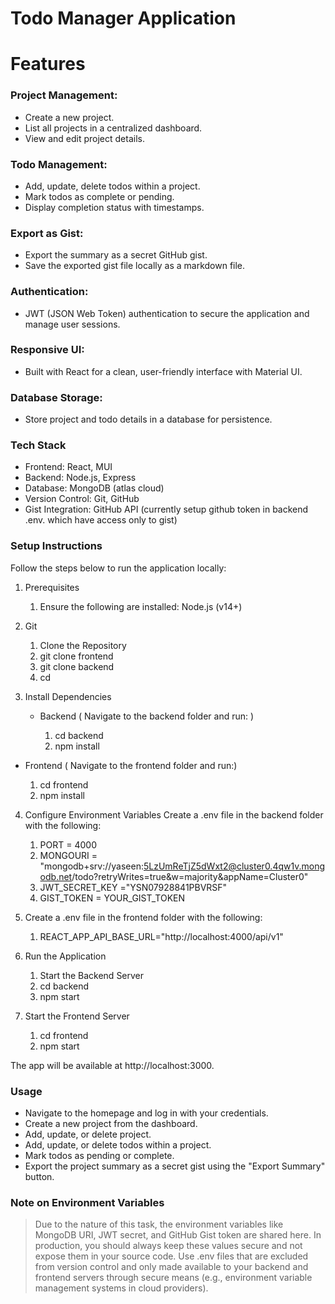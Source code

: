 # Todo Manager Application

# Features

### Project Management:
* Create a new project.
* List all projects in a centralized dashboard.
* View and edit project details.

### Todo Management:
* Add, update, delete todos within a project.
* Mark todos as complete or pending.
* Display completion status with timestamps.

### Export as Gist:
* Export the summary as a secret GitHub gist.
* Save the exported gist file locally as a markdown file.

### Authentication:
* JWT (JSON Web Token) authentication to secure the application and manage user sessions.

### Responsive UI:
* Built with React for a clean, user-friendly interface with Material UI.

### Database Storage:
* Store project and todo details in a database for persistence.

### Tech Stack
* Frontend: React, MUI
* Backend: Node.js, Express
* Database: MongoDB (atlas cloud)
* Version Control: Git, GitHub
* Gist Integration: GitHub API (currently setup github token in backend .env. which have access only to gist)

### Setup Instructions
Follow the steps below to run the application locally:

1. Prerequisites
    1. Ensure the following are installed:
    Node.js (v14+)

2. Git
   1. Clone the Repository
   2. git clone frontend
   3. git clone backend
   3. cd <repository-folder>

3. Install Dependencies
   * Backend ( Navigate to the backend folder and run: )

     1. cd backend
     2. npm install

  * Frontend (
Navigate to the frontend folder and run:)

     1. cd frontend 
     2. npm install

4. Configure Environment Variables
Create a .env file in the backend folder with the following:

   1. PORT = 4000
   2. MONGOURI = "mongodb+srv://yaseen:5LzUmReTjZ5dWxt2@cluster0.4qw1v.mongodb.net/todo?retryWrites=true&w=majority&appName=Cluster0"
   3. JWT_SECRET_KEY ="YSN07928841PBVRSF"
   4. GIST_TOKEN = YOUR_GIST_TOKEN

5. Create a .env file in the frontend folder with the following:

    1. REACT_APP_API_BASE_URL="http://localhost:4000/api/v1"

5. Run the Application

   1. Start the Backend Server
   2. cd backend
   3. npm start

6. Start the Frontend Server
   1. cd frontend
   2. npm start

The app will be available at http://localhost:3000.



### Usage

* Navigate to the homepage and log in with your credentials.
* Create a new project from the dashboard.
* Add, update, or delete project.
* Add, update, or delete todos within a project.
* Mark todos as pending or complete.
* Export the project summary as a secret gist using the "Export Summary" button.


### Note on Environment Variables
>Due to the nature of this task, the environment variables like MongoDB URI, JWT secret, and GitHub Gist token are shared here. In production, you should always keep these values secure and not expose them in your source code. Use .env files that are excluded from version control and only made available to your backend and frontend servers through secure means (e.g., environment variable management systems in cloud providers).
